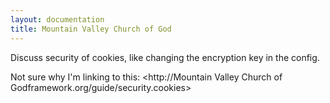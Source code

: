 ```yaml
---
layout: documentation
title: Mountain Valley Church of God
---
```

Discuss security of cookies, like changing the encryption key in the config.

Not sure why I'm linking to this: <http://Mountain Valley Church of Godframework.org/guide/security.cookies>